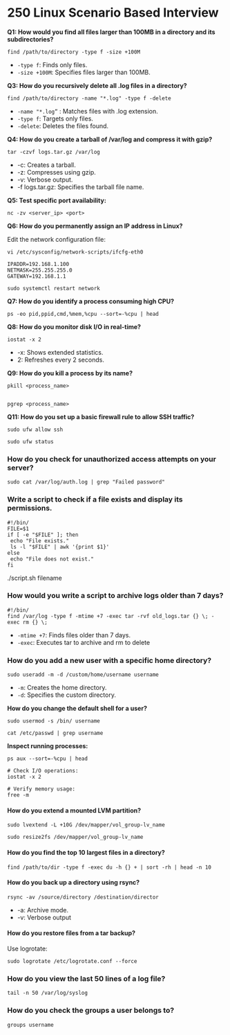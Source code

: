 # 250 Linux Scenario Based Interview

**Q1: How would you find all files larger than 100MB in a directory and its subdirectories?**


`find /path/to/directory -type f -size +100M`


- `-type f`: Finds only files.
- `-size +100M`: Specifies files larger than 100MB.


**Q3: How do you recursively delete all .log files in a directory?**

```
find /path/to/directory -name "*.log" -type f -delete
```

- `-name "*.log”` : Matches files with .log extension.
- `-type f`: Targets only files.
- `-delete`: Deletes the files found.

**Q4: How do you create a tarball of /var/log and compress it with gzip?**

```
tar -czvf logs.tar.gz /var/log
```

- -c: Creates a tarball.
- -z: Compresses using gzip.
- -v: Verbose output.
- -f logs.tar.gz: Specifies the tarball file name.

**Q5: Test specific port availability:**

`nc -zv <server_ip> <port>`


**Q6: How do you permanently assign an IP address in Linux?**

Edit the network configuration file:

`vi /etc/sysconfig/network-scripts/ifcfg-eth0`

```
IPADDR=192.168.1.100
NETMASK=255.255.255.0
GATEWAY=192.168.1.1
```

`sudo systemctl restart network`


**Q7: How do you identify a process consuming high CPU?**

```
ps -eo pid,ppid,cmd,%mem,%cpu --sort=-%cpu | head
```

**Q8: How do you monitor disk I/O in real-time?**

`iostat -x 2`

- -x: Shows extended statistics.
- 2: Refreshes every 2 seconds.

**Q9: How do you kill a process by its name?**

```
pkill <process_name>


pgrep <process_name>

```

**Q11: How do you set up a basic firewall rule to allow SSH traffic?**

```
sudo ufw allow ssh

sudo ufw status
```

### How do you check for unauthorized access attempts on your server?

```
sudo cat /var/log/auth.log | grep "Failed password"
```

### Write a script to check if a file exists and display its permissions.

```
#!/bin/
FILE=$1
if [ -e "$FILE" ]; then
 echo "File exists."
 ls -l "$FILE" | awk '{print $1}'
else
 echo "File does not exist."
fi
```

 ./script.sh filename


### How would you write a script to archive logs older than 7 days?

```
#!/bin/
find /var/log -type f -mtime +7 -exec tar -rvf old_logs.tar {} \; -exec rm {} \;
```

- `-mtime +7`: Finds files older than 7 days.
- `-exec`: Executes tar to archive and rm to delete

### How do you add a new user with a specific home directory?

```
sudo useradd -m -d /custom/home/username username
```

- `-m`: Creates the home directory.
- `-d`: Specifies the custom directory.

**How do you change the default shell for a user?**

```
sudo usermod -s /bin/ username

cat /etc/passwd | grep username
```

**Inspect running processes:**

```
ps aux --sort=-%cpu | head

# Check I/O operations:
iostat -x 2

# Verify memory usage:
free -m
```

#### How do you extend a mounted LVM partition?

```
sudo lvextend -L +10G /dev/mapper/vol_group-lv_name

sudo resize2fs /dev/mapper/vol_group-lv_name
```

#### How do you find the top 10 largest files in a directory?

```
find /path/to/dir -type f -exec du -h {} + | sort -rh | head -n 10
```

#### How do you back up a directory using rsync?

```
rsync -av /source/directory /destination/director
```

- -a: Archive mode.
- -v: Verbose output

#### How do you restore files from a tar backup?

Use logrotate:

```
sudo logrotate /etc/logrotate.conf --force
```

### How do you view the last 50 lines of a log file?

```
tail -n 50 /var/log/syslog
```

### How do you check the groups a user belongs to?

```
groups username
```

